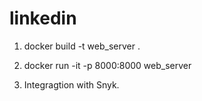 # linkedin

1. docker build -t web_server .

2. docker run -it -p 8000:8000 web_server

3. Integragtion with Snyk.